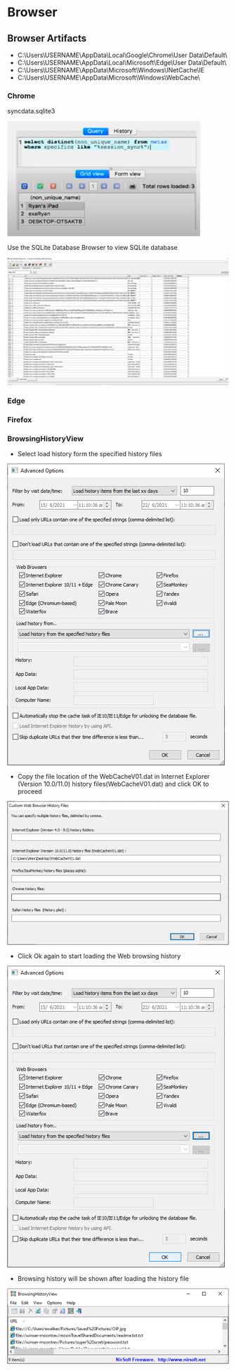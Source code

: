 # Browser

## Browser Artifacts

* C:\Users\USERNAME\AppData\Local\Google\Chrome\User Data\Default\
* C:\Users\USERNAME\AppData\Local\Microsoft\Edge\User Data\Default\
* C:\Users\USERNAME\AppData\Microsoft\Windows\INetCache\IE
* C:\Users\USERNAME\AppData\Microsoft\Windows\WebCache\

### Chrome

syncdata.sqlite3

![](../.gitbook/assets/image%20%2876%29.png)

Use the SQLite Database Browser to view SQLite database

![](../.gitbook/assets/image%20%2881%29.png)

### Edge

### Firefox

### BrowsingHistoryView

* Select load history form the specified history files

![](../.gitbook/assets/image%20%2884%29.png)

* Copy the file location of the WebCacheV01.dat in Internet Explorer \(Version 10.0/11.0\) history files\(WebCacheV01.dat\) and click OK to proceed

![](../.gitbook/assets/image%20%2883%29.png)

* Click Ok again to start loading the Web browsing history

![](../.gitbook/assets/image%20%2885%29.png)

* Browsing history will be shown after loading the history file

![](../.gitbook/assets/image%20%2882%29.png)

